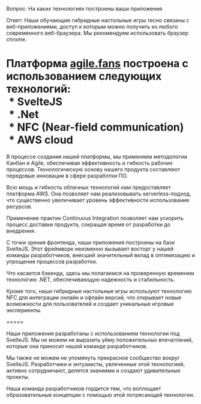 Вопрос: На каких технологиях построены ваши приложения  
  
Ответ: Наши обучающие гибридные настольные игры тесно связаны с веб-приложениями, доступ к которым можно получить из любого современного веб-браузера. Мы рекомендуем использовать браузер chrome.  
  
Платформа [agile.fans](http://agile.fans/ "http://agile.fans") построена с использованием следующих технологий:  
 * SvelteJS  
 * .Net  
 * NFC (Near-field communication)  
 * AWS cloud  
======
В процессе создания нашей платформы, мы применяем методологии Канбан и Agile, обеспечивая эффективность и гибкость рабочих процессов. Технологическую основу нашего продукта составляют передовые инновации в сфере разработки ПО.  
  
Всю мощь и гибкость облачных технологий нам предоставляет платформа AWS. Она позволяет нам реализовывать serverless-подход, что существенно увеличивает уровень эффективности использования ресурсов.  
  
Применение практик Continuous Integration позволяет нам ускорить процесс доставки продукта, сокращая время от разработки до внедрения.  
  
С точки зрения фронтенда, наши приложения построены на базе SvelteJS. Этот фреймворк неизменно вызывает восторг у нашей команды разработчиков, внесший значительный вклад в оптимизацию и упрощение процессов разработки.  
  
Что касается бэкенда, здесь мы полагаемся на проверенную временем технологию .NET, обеспечивающую надежность и стабильность.  
  
Кроме того, наши гибридные настольные игры используют технологию NFC для интеграции онлайн и офлайн версий, что открывает новые возможности для пользователей и создает уникальные игровые экспериенты.

=====
  
Наши приложения разработаны с использованием технологии под SvelteJS. Мы не можем не выразить уйму положительных впечатлений, которые она приносит нашей команде разработчиков.  
  
Мы также не можем не упомянуть прекрасное сообщество вокруг SvelteJS. Разработчики и энтузиасты, увлеченные этой технологией, активно сотрудничают, делятся знаниями и создают удивительные проекты.  
  
Наша команда разработчиков гордится тем, что воплощает образовательные концепции с помощью этой потрясающей технологии.